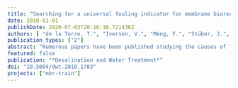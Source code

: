 ```yaml
---
title: "Searching for a universal fouling indicator for membrane bioreactors"
date: 2010-01-01
publishDate: 2020-07-03T20:16:38.721436Z
authors: [ "de la Torre, T.", "Iversen, V.", "Meng, F.", "Stüber, J.", "Drews, A.", "Lesjean, B.", "Kraume, M." ]
publication_types: ["2"]
abstract: "Numerous papers have been published studying the causes of fouling in membrane bioreactors (MBRs) and searching for a universal fouling indicator. Unfortunately, as these studies were performed using various set-ups and operating conditions (different membranes, sludge retention time (SRT), hydraulic conditions and diverse feed wastewaters, etc.), the results in terms of fouling rates and the infl uence of individual parameters rarely match up. In order to obtain a signifi cant database of comparable results from different plants, an intensive monitoring campaign of four MBR systems started in 2007 in Berlin. In these units, 14 parameters were monitored on a weekly basis over 10 months to characterise the mixed liquor and the corresponding permeability, including the novel parameter transparent exopolymer particles (TEP), which represent a specially sticky fraction of the extracellular polymeric substances (EPS). By performing statistical analyses it was demonstrated that there is no unique fouling indicator, and origins of fouling must be searched in the combination of several parameters using multivariable analysis. Applying a multiple regression the critical fl ux values could be correlated with four parameters (temperature, nitrate, bound and soluble TEP) measured in the activated sludge for 95% of the data."
featured: false
publication: "*Desalination and Water Treatment*"
doi: "10.5004/dwt.2010.1783"
projects: ["mbr-train"]
---
```



